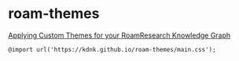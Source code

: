 # roam-themes

[Applying Custom Themes for your RoamResearch Knowledge Graph](https://www.youtube.com/watch?v=UY-sAC2eGyI)

`@import url('https://kdnk.github.io/roam-themes/main.css');`
